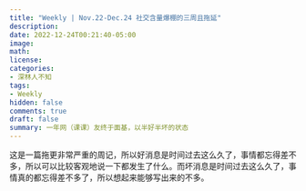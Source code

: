```yaml
---
title: "Weekly | Nov.22-Dec.24 社交含量爆棚的三周且拖延"
description: 
date: 2022-12-24T00:21:40-05:00
image: 
math:
license: 
categories:
- 深林人不知
tags:
- Weekly
hidden: false
comments: true
draft: false
summary: 一年网（课课）友终于面基，以半好半坏的状态
---
```


这是一篇拖更非常严重的周记，所以好消息是时间过去这么久了，事情都忘得差不多，所以可以比较客观地说一下都发生了什么。而坏消息是时间过去这么久了，事情真的都忘得差不多了，所以想起来能够写出来的不多。  

